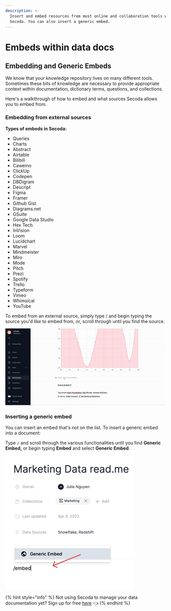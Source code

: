 ```yaml
---
description: >-
  Insert and embed resources from most online and collaboration tools within
  Secoda. You can also insert a generic embed.
---
```


# Embeds within data docs

## Embedding and Generic Embeds&#x20;

We know that your knowledge repository lives on many different tools. Sometimes these bits of knowledge are necessary to provide appropriate context within documentation, dictionary terms, questions, and collections.&#x20;

Here's a walkthrough of how to embed and what sources Secoda allows you to embed from.&#x20;

### Embedding from external sources

**Types of embeds in Secoda:**

* Queries
* Charts
* Abstract
* Airtable&#x20;
* Bilibili
* Cawemo
* ClickUp
* Codepen
* DBDigram
* Descript
* Figma
* Framer
* Github Gist
* Diagrams.net
* GSuite
* Google Data Studio
* Hex Tech
* InVision
* Loom
* Lucidchart&#x20;
* Marvel
* Mindmeister
* Miro
* Mode
* Pitch
* Prezi
* Spotify
* Trello
* Typeform
* Vimeo
* Whimsical&#x20;
* YouTube

To embed from an external source, simply type / and begin typing the source you'd like to embed from, or, scroll through until you find the source.&#x20;

![](<../.gitbook/assets/ezgif.com-gif-maker (8).gif>)

### Inserting a generic embed

You can insert an embed that's not on the list. To insert a generic embed into a document:&#x20;

Type `/` and scroll through the various functionalities until you find **Generic Embed,** or begin typing **Embed** and select **Generic Embed**.&#x20;

![](<../.gitbook/assets/Group 583.png>)

{% hint style="info" %}
Not using Secoda to manage your data documentation yet? Sign up for free [here](http://app.secoda.co/) 👈
{% endhint %}
